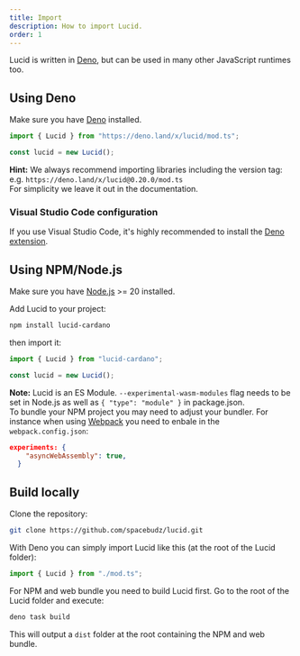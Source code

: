 ```yaml
---
title: Import
description: How to import Lucid.
order: 1
---
```


Lucid is written in [Deno](https://deno.land/), but can be used in many other
JavaScript runtimes too.

## Using Deno

Make sure you have
[Deno](https://docs.deno.com/runtime/getting_started/installation/) installed.

```js
import { Lucid } from "https://deno.land/x/lucid/mod.ts";

const lucid = new Lucid();
```

**Hint:** We always recommend importing libraries including the version tag:\
e.g. `https://deno.land/x/lucid@0.20.0/mod.ts`\
For simplicity we leave it out in the documentation.

### Visual Studio Code configuration

If you use Visual Studio Code, it's highly recommended to install the
[Deno extension](https://marketplace.visualstudio.com/items?itemName=denoland.vscode-deno).

## Using NPM/Node.js

Make sure you have [Node.js](https://nodejs.org/en/) >= 20 installed.

Add Lucid to your project:

```sh
npm install lucid-cardano
```

then import it:

```js
import { Lucid } from "lucid-cardano";

const lucid = new Lucid();
```

**Note:** Lucid is an ES Module. `--experimental-wasm-modules` flag needs to be set in Node.js as well as `{ "type": "module" }` in package.json.\
To bundle your NPM project you may need to adjust your bundler. For instance
when using [Webpack](https://webpack.js.org/) you need to enbale in the
`webpack.config.json`:

```json
experiments: {
    "asyncWebAssembly": true,
  }
```

## Build locally

Clone the repository:

```sh
git clone https://github.com/spacebudz/lucid.git
```

With Deno you can simply import Lucid like this (at the root of the Lucid
folder):

```js
import { Lucid } from "./mod.ts";
```

For NPM and web bundle you need to build Lucid first. Go to the root of the
Lucid folder and execute:

```sh
deno task build
```

This will output a `dist` folder at the root containing the NPM and web bundle.
